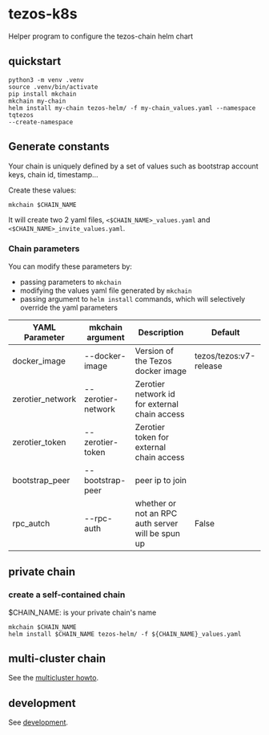 # tezos-k8s

Helper program to configure the tezos-chain helm chart

## quickstart

``` shell
python3 -m venv .venv
source .venv/bin/activate
pip install mkchain
mkchain my-chain
helm install my-chain tezos-helm/ -f my-chain_values.yaml --namespace tqtezos 
--create-namespace
```

## Generate constants

Your chain is uniquely defined by a set of values such as bootstrap account keys, chain id, timestamp...

Create these values:

``` shell
mkchain $CHAIN_NAME
```

It will create two 2 yaml files, `<$CHAIN_NAME>_values.yaml` and `<$CHAIN_NAME>_invite_values.yaml`.

### Chain parameters

You can modify these parameters by:

* passing parameters to `mkchain`
* modifying the values yaml file generated by `mkchain`
* passing argument to `helm install` commands, which will selectively override the yaml parameters

| YAML Parameter | mkchain argument | Description | Default |
| ----- | ----------- | ------ | ----- |
| docker_image | --docker-image | Version of the Tezos docker image | tezos/tezos:v7-release |
| zerotier_network | --zerotier-network | Zerotier network id for external chain access | |
| zerotier_token | --zerotier-token | Zerotier token for external chain access | |
| bootstrap_peer | --bootstrap-peer | peer ip to join | |
| rpc_autch | --rpc-auth | whether or not an RPC auth server will be spun up | False |

## private chain

### create a self-contained chain
$CHAIN_NAME: is your private chain's name

``` shell
mkchain $CHAIN_NAME
helm install $CHAIN_NAME tezos-helm/ -f ${CHAIN_NAME}_values.yaml
```

## multi-cluster chain

See the [multicluster howto](MULTICLUSTER.md).

## development

See [development](DEVELOPMENT.md).
